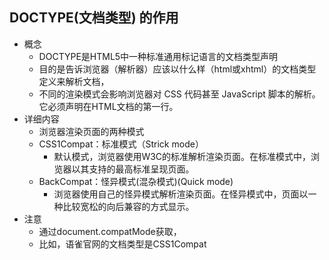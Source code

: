 ## DOCTYPE(⽂档类型) 的作⽤
- 概念
  - DOCTYPE是HTML5中一种标准通用标记语言的文档类型声明
  - 目的是告诉浏览器（解析器）应该以什么样（html或xhtml）的文档类型定义来解析文档，
  - 不同的渲染模式会影响浏览器对 CSS 代码甚⾄ JavaScript 脚本的解析。它必须声明在HTML⽂档的第⼀⾏。
- 详细内容
  - 浏览器渲染页面的两种模式
  - CSS1Compat：标准模式（Strick mode）
    - 默认模式，浏览器使用W3C的标准解析渲染页面。在标准模式中，浏览器以其支持的最高标准呈现页面。
  - BackCompat：怪异模式(混杂模式)(Quick mode)
    - 浏览器使用自己的怪异模式解析渲染页面。在怪异模式中，页面以一种比较宽松的向后兼容的方式显示。
- 注意
  - 通过document.compatMode获取，
  - 比如，语雀官网的文档类型是CSS1Compat
